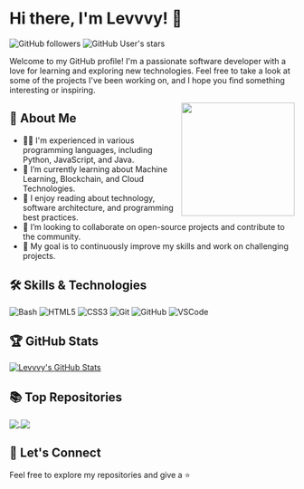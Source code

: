 # Hi there, I'm Levvvy! 👋

![GitHub followers](https://img.shields.io/github/followers/levvvy?style=social) ![GitHub User's stars](https://img.shields.io/github/stars/levvvy?style=social)

Welcome to my GitHub profile! I'm a passionate software developer with a love for learning and exploring new technologies. Feel free to take a look at some of the projects I've been working on, and I hope you find something interesting or inspiring.

<img align='right' src='https://raw.githubusercontent.com/levvvy/levvvy/main/assets/developer.gif' width='200"'>

## 🚀 About Me

- 👨‍💻 I'm experienced in various programming languages, including Python, JavaScript, and Java.
- 🌱 I’m currently learning about Machine Learning, Blockchain, and Cloud Technologies.
- 📖 I enjoy reading about technology, software architecture, and programming best practices.
- 🤝 I’m looking to collaborate on open-source projects and contribute to the community.
- 🎯 My goal is to continuously improve my skills and work on challenging projects.

## 🛠️ Skills & Technologies

![Bash](https://img.shields.io/badge/-Python-3776AB?logo=Bash&logoColor=white)
![HTML5](https://img.shields.io/badge/-HTML5-E34F26?logo=HTML5&logoColor=white)
![CSS3](https://img.shields.io/badge/-CSS3-1572B6?logo=CSS3&logoColor=white)
![Git](https://img.shields.io/badge/-Git-F05032?logo=Git&logoColor=white)
![GitHub](https://img.shields.io/badge/-GitHub-181717?logo=GitHub&logoColor=white)
![VSCode](https://img.shields.io/badge/-VSCode-007ACC?logo=Visual%20Studio%20Code&logoColor=white)

## 🏆 GitHub Stats

[![Levvvy's GitHub Stats](https://github-readme-stats.vercel.app/api?username=levvvy&show_icons=true&theme=radical)](https://github.com/levvvy/github-readme-stats)

## 📚 Top Repositories

<a href="https://github.com/levvvy/esphome-config">
  <img align="center" src="https://github-readme-stats.vercel.app/api/pin/?username=levvvy&repo=esphome-config&theme=radical" />
</a>
<a href="https://github.com/levvvy/hassio-addons">
  <img align="center" src="https://github-readme-stats.vercel.app/api/pin/?username=levvvy&repo=hassio-addons&theme=radical" />
</a>

## 🎯 Let's Connect

Feel free to explore my repositories and give a ⭐️
